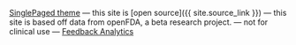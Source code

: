 

[SinglePaged theme](https://github.com/t413/SinglePaged)
&mdash;
this site is [open source]({{ site.source_link }})
&mdash;
this site is based off data from openFDA, a beta research project.
&mdash;
not for clinical use
&mdash;
[Feedback Analytics](https://docs.google.com/forms/d/14nCy5Tw1gKcr2rgcAWZTE_FyqwA8LvUlVEysy4W0sy0/viewanalytics)
